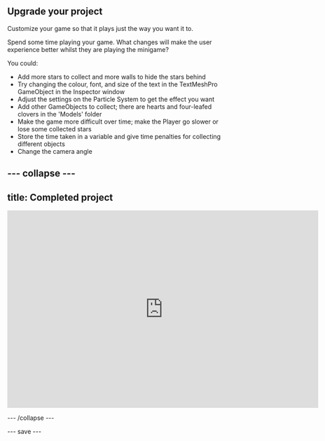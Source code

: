 ## Upgrade your project

Customize your game so that it plays just the way you want it to.

Spend some time playing your game. What changes will make the user experience better whilst they are playing the minigame?

You could:
+ Add more stars to collect and more walls to hide the stars behind
+ Try changing the colour, font, and size of the text in the TextMeshPro GameObject in the Inspector window
+ Adjust the settings on the Particle System to get the effect you want 
+ Add other GameObjects to collect; there are hearts and four-leafed clovers in the 'Models' folder
+ Make the game more difficult over time; make the Player go slower or lose some collected stars 
+ Store the time taken in a variable and give time penalties for collecting different objects 
+ Change the camera angle 

--- collapse ---
---
title: Completed project
---

<iframe allowtransparency="true" width="710" height="450" src="https://star-collector-extended.rpfilt.repl.co" frameborder="0"></iframe>

--- /collapse ---

--- save ---
